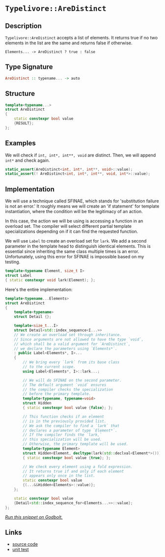 <!-- Copyright 2024 Feng Mofan
SPDX-License-Identifier: Apache-2.0 -->

# `Typelivore::AreDistinct`

## Description

`Typelivore::AreDistinct` accepts a list of elements. It returns true if no two elements in the list are the same and returns false if otherwise.

<pre><code>Elements... -> AreDistinct ? true : false</code></pre>

## Type Signature

```Haskell
AreDistinct :: typename... -> auto
```

## Structure

```C++
template<typename...>
struct AreDistinct
{
    static constexpr bool value 
    {RESULT};
};
```

## Examples

We will check if `int, int*, int**, void` are distinct. Then, we will append `int*` and check again.

```C++
static_assert(AreDistinct<int, int*, int**, void>::value);
static_assert(! AreDistinct<int, int*, int**, void, int*>::value);
```

## Implementation

We will use a technique called SFINAE, which stands for 'substitution failure is not an error.'
It roughly means we will create an 'if statement' for template instantiation, where the condition will be the legitimacy of an action.

In this case, the action we will be using is accessing a function in an overload set.
The compiler will select different partial template specializations depending on if it can find the requested function.

We will use `Label` to create an overload set for `lark`.
We add a second parameter in the template head to distinguish identical elements.
This is essential since inheriting the same class multiple times is an error.
Unfortunately, using this error for SFINAE is impossible based on my testing.

```C++
template<typename Element, size_t I>
struct Label
{ static constexpr void lark(Element); };
```

Here's the entire implementation:

```C++
template<typename...Elements>
struct AreDistinct
{
    template<typename>
    struct Detail {};

    template<size_t...I>
    struct Detail<std::index_sequence<I...>>
    // We create an overload set through inheritance.
    // Since arguments are not allowed to have the type `void`,
    // which shall be a valid argument for `AreDistinct`,
    // we declare the parameters using `Elements*`.
    : public Label<Elements*, I>...
    {
        // We bring every `lark` from its base class
        // to the current scope.
        using Label<Elements*, I>::lark...;

        // We will do SFINAE on the second parameter.
        // The default argument `void` ensures
        // the compiler checks the specialization
        // before the primary template.
        template<typename, typename=void>
        struct Hidden
        { static constexpr bool value {false}; };

        // This function checks if an element
        // is in the previously provided list.
        // We ask the compiler to find a `lark` that
        // declares a parameter of type `Element*`.
        // If the compiler finds the `lark,`
        // this specialization will be used.
        // Otherwise, the primary template will be used.
        template<typename Element>
        struct Hidden<Element, decltype(lark(std::declval<Element*>()))>
        { static constexpr bool value {true}; };

        // We check every element using a fold expression.
        // It returns true if and only if each element
        // appears only once in the list.
        static constexpr bool value
        {(...&&Hidden<Elements>::value)};
    };

    static constexpr bool value
    {Detail<std::index_sequence_for<Elements...>>::value};
};
```

[*Run this snippet on Godbolt.*](https://godbolt.org/#z:OYLghAFBqd5QCxAYwPYBMCmBRdBLAF1QCcAaPECAMzwBtMA7AQwFtMQByARg9KtQYEAysib0QXACx8BBAKoBnTAAUAHpwAMvAFYTStJg1DIApACYAQuYukl9ZATwDKjdAGFUtAK4sGIAGwA7KSuADJ4DJgAcj4ARpjEAQDMpAAOqAqETgwe3r4BwemZjgLhkTEs8Yn%2BKXaYDtlCBEzEBLk%2BfkG2mPYlDE0tBGXRcQnJts2t7fldCpNDESOVYzUAlLaoXsTI7BzmSRHI3lgA1CZJbl6OtIQAnufYJhoAgvuHx5hnF8hz6FhUDyerxeBEwLFSBlB5zcBFuqUYrE%2B2HobEEpBOmQAXpgAPoEE4ASUBLzmxC8DhOoSY8VoQJMgQsGOajmQJzQDDmmFUqWIJwAbqg8OgTgZiABrCDIsGMAirc6M%2BkAEXldJBYIhTChF1h8OYbAAdIapaiCApic9SeT8c9iJhFXg5ocCHSGUCTu6TqDwZDMNCdQi2OaPUyyRTFZhmnQzq7AsqklYXm6PV6NVq3FjcQRDfqiUlHi9g5awxGmHRob8QCAIlhVDilABHLyMHbQgnZwF5pPugD03ZOAHVPshbZrPoYTqg%2BQlaKgmMKlPiCAhiJtgAgThEEAlCIYdvquydeychIcx8RgD4ZQoTi1PgxUPixDOAO6YYVEE4IJhTz1bz1wz4TH8DQBSFICNFIA8j2fBA8GQdcFC/WhaBOeIb35MQhRvc9L0EE5%2BF5cCbTtB1HAYBxwMggsPWgz4sCOW9f0%2BVIWkRUFiGvLxMiMM5gONK8ACpwP3aj3RAE5Ui8WIblZKkaWhfjBAUAT0VzbB21E6ME2eYNgyPQdUOICJgBOTAp2IW5eI0UUxXA/CVxYDdTVQpglDZAwFDNTS9L7D8lyHLZbTwhQ0HhESdN090uOMylqR6BSUUE1SHkrGz23jVUIsi/TPmfOgUPQVBjwAMQJKJnmwCcGCYjF6gEYUWOINiEnCyKez7AAVP9/iYLxaEfHCTSs0D0DsxgFC2TAvKy3Sj38tlUHBOgEjZLdkDFa95oUeFkDwTDMU1bIDx81DMAIz55p5PAWBaSyUx9Vq2vu0c/QAvVMHRf13vORURqDNqi3xAAJIUsAYY6PXpRk5kO1l2U5bleViVBPAw7xAIZKgxCUJV5WjONtIh9qTi6h18K8ci%2BlW%2BoNo3Kgb2qnppUEInDz7MmIhqnkzKcLjaEsnlJyFN8RVIx7sr7AzXLFGq0CW%2BheQ/GgGGFJgrJsuyl01Vmj3o0UpvQxrmt5VB6f9KzFIIITgPF2a%2BwJM2/zl1Jlt5ZX0E2v9wJsyDgJ13zYOvbb6j2m4DqpvLkNOk4uLfW2ToAeX84g8qUT6/yum6LM9dUfROSOULQ2P0Hj5Nc5e7U3sRE5Lf%2ByLAZOEG/kYBLmYIdE9f9CAbIgCsQD1vkxFbk0hLzCBVgnuvdKhplYYWjlQUR1CUZQwf0a0ggyV9WM8dxjLE28mjJaHNaZbMhJLKZobop4tX%2BFoYUuW5zzslL4mCXxW0CC2DlPS3umGbCgEPzABmAmDwVMolFmh9iZMFSPCFo15gGWQEDsDc1V5o3DmG/WeLJ54Ix5MvVGa8mysyhhAdsZh/DmH8E3MGw8rwpRACQzAcod77xmnvQmmkYZ4PhovQhyNiFiFIZpKG4ZIy0guH3asXI6yYEbM2XEBEGFKXSo8PMlYWFcJdATTK3YBKGKMcY7sQIDGGI6tgIQHUjGmJeOY4xJjMpvHIh8L4bh2Q7FSKac0QJeFwRxK5JQrQIDEXtI6Sm0IIjt3QVbdE0TDHoj%2Bpo5hIjWEqhJMyAJQSEgEAgGAMAJwwmkSdFEtEsSVIVMqSNeJghR7YC0WkuU8YODrFoJwAArLwPwHAtCkFQJwNw1hrAYk2NsQCZgkg8FIAQTQrT1himSPqAAHMswIGh/AdI0BoJIZhllmAAJwHP0JwSQvAWASG2aQHpfSBkcF4AoEAEFZm9NaaQOAsAYCIBAJsAgkl24UAgM7V2UREScFUMs/wABafwkgTjAGQKyKQ%2BozC8DfIQEgQo9D8EECIMQ7ApAyEEIoFQ6hXmkF0FwUgz4mqpE4DwNpnTulzP6ZwBOVx/kTnphC6FsL4WIpOMiswJwIAeHlitfYXBVi8BeVodYEAkDAoVuQSgSqxjACkGYPgdB2KPIgLEFlsQIi3XpbwI1zALIJ1iNoeoLzplyxNAnBg/MWVYFiF4YAbgnyPO4LwLAN0jDiHJfgW0DQpw%2Br6VyeoVxdjTOiT0FlNxYhNQsh4LALLN7XVNaQcyyMlDhgDcAG4Rg5nrCoAYYACgABqeBMDPgTrqbNOLhCiHEIS5tJK1AsspfoQwxhhmWH0HgWIjzIDrFQN47IPqoW/B%2BqYSw1gzC3PMkZLAo7x7dF6NkFwKtph%2BCpWERYFQqh6CKFkAQe7T0ZHPQwYYx6xhUrqA0AQAwpieA6HoJ9fRX0LHKKMRIj75iXsA4MO9/6JDrAUGMnYEGTkcC6dclldyTg8phXChFSLJAopFbgDFhFJlSplaW9YW45xjA3YsyQSR9QHKSIESQGhJBmEkMBDQHT/DHPaRwM5pALlTP1P4Lg/hlkHOWUJjpkguAdNo/4RD5K7kPKeTM0t7yvkKp%2BRyq4KqgWLRdgrUFbBOAtBYHyQIUK1YMR4lwA5%2BouD6kjfgIgq7sWyDxW26QHalBdvJboLVNK4GmsZfB5l8m2WafxKbbCJmzMWYMFZmzdmNAirFXpiVkyzDSuU68%2BVirdOu202qxIxnTNQssxqg5XAII0H6gkPVBryXmpNb60gjXLXWttdmh1MonUuuDZgd1nrvXZv9X2oNfSQ22rwOGllUbkAxuzfGrjfSk0ptuGm3YfTM0XOa7mjIdowSjeMip8tTBK01rrQ2xgTbXOtoJR52QnayV9N872kt86rCDqTeu8dk6BDTtnUkRU73F3LoSKuqa8BINM2fX4CArhgMhBVmB5YAG0jXr6Ajs9fRkcnsfdD79QH335Dx1ul98wccPomIMBHMNWgU4A5B6DBKgsIZubwZDxWYvuT7YKhL9mcOOZIGcAjmXZXzNIKRrAiQN1cZ43xmzjHAjScCIEJITGWOSbk7czginnkqY%2Bd835/yCt5f02Cjgxm%2BUsAUHyVkfJrP6h9HMNFgvnNUubW5u7RL5BeaezoEAKR/N0t9SzkL2uODsr%2BVcLlUWrc27tw7p3%2BJRWm7S0kJIov9e5fFWQQFhXmHIHgTie3BycRJ8CcQFgsLtU1Y4pQerfTWu3GzU3q1NqHCdcWo651ze%2BsDa9chH10yRuBo236vAobHDTfJbN%2BbzXFuJuHat9bGajLbembt/NB3A1Hey3wCt1ba31sbc1j3t2JD3eJb77tAfXv9oXZ94d33%2Bm/Y5JwbsFZgeWCXezldwtn9frbpw67pE77qI7oD05XrFDZCY7o7ZCQEk6TZk7U6gGfr46NDk5HrgYgZvp5BgG06/pLC46M5bAwZSpwas5IacCx5wrW6278iJ6jhzAC54bC5TKZ7ZYkZgJS6UBBZy4gCHL6jp4dJbKSbbLp6BDCZa7s4662BKZi4TykCLJJD%2BC2ZcCHJq5HJBBcDrJUpcZJBh4yH3JZZypBaorSGsrGEKHrDmSZDOCSBAA%3D%3D)

## Links

- [source code](../../../../conceptrodon/descend/descend/typelivore/are_distinct.hpp)
- [unit test](../../../../tests/unit/typelivore/are_distinct.test.hpp)
